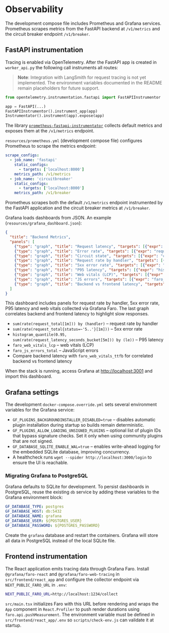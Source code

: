 # Observability

The development compose file includes Prometheus and Grafana services. Prometheus scrapes metrics from the FastAPI backend at `/v1/metrics` and the circuit breaker endpoint `/v1/breaker`.

## FastAPI instrumentation

Tracing is enabled via OpenTelemetry. After the FastAPI app is created in
`worker_api.py` the following call instruments all routes:

> **Note**: Integration with LangSmith for request tracing is not yet
> implemented. The environment variables documented in the README remain
> placeholders for future support.

```python
from opentelemetry.instrumentation.fastapi import FastAPIInstrumentor

app = FastAPI(...)
FastAPIInstrumentor().instrument_app(app)
Instrumentator().instrument(app).expose(app)
```

The library [`prometheus-fastapi-instrumentator`](https://github.com/trallnag/prometheus-fastapi-instrumentator)
collects default metrics and exposes them at the `/v1/metrics` endpoint.

`resources/prometheus.yml` (development compose file) configures Prometheus to scrape the metrics endpoint:

```yaml
scrape_configs:
  - job_name: 'fastapi'
    static_configs:
      - targets: ['localhost:8000']
    metrics_path: /v1/metrics
  - job_name: 'circuitbreaker'
    static_configs:
      - targets: ['localhost:8000']
    metrics_path: /v1/breaker
```

Prometheus scrapes both the default `/v1/metrics` endpoint instrumented by the
FastAPI application and the circuit breaker metrics at `/v1/breaker`.

Grafana loads dashboards from JSON. An example (`resources/grafana_dashboard.json`):

```json
{
  "title": "Backend Metrics",
  "panels": [
    {"type": "graph", "title": "Request latency", "targets": [{"expr": "request_latency_seconds"}]},
    {"type": "graph", "title": "Error rate", "targets": [{"expr": "request_errors_total"}]},
    {"type": "graph", "title": "Circuit state", "targets": [{"expr": "circuit_breaker_state"}]},
    {"type": "graph", "title": "Request rate by handler", "targets": [{"expr": "sum(rate(request_total[1m])) by (handler)"}]},
    {"type": "graph", "title": "5xx error rate", "targets": [{"expr": "sum(rate(request_total{status=~'5..'}[1m]))"}]},
    {"type": "graph", "title": "P95 latency", "targets": [{"expr": "histogram_quantile(0.95, sum(rate(request_latency_seconds_bucket[5m])) by (le))"}]},
    {"type": "graph", "title": "Web vitals (LCP)", "targets": [{"expr": "faro_web_vitals_lcp"}]},
    {"type": "graph", "title": "JS errors", "targets": [{"expr": "faro_js_errors_total"}]},
    {"type": "graph", "title": "Backend vs frontend latency", "targets": [{"expr": "histogram_quantile(0.95, sum(rate(request_latency_seconds_bucket[5m])) by (le))"}, {"expr": "faro_web_vitals_ttfb"}]}
  ]
}
```

This dashboard includes panels for request rate by handler, 5xx error rate, P95 latency and web vitals collected via Grafana Faro. The last graph correlates backend and frontend latency to highlight slow responses.

- `sum(rate(request_total[1m])) by (handler)` – request rate by handler
- `sum(rate(request_total{status=~'5..'}[1m]))` – 5xx error rate
- `histogram_quantile(0.95, sum(rate(request_latency_seconds_bucket[5m])) by (le))` – P95 latency
- `faro_web_vitals_lcp` – web vitals (LCP)
- `faro_js_errors_total` – JavaScript errors
- Compare backend latency with `faro_web_vitals_ttfb` for correlated backend vs frontend latency

When the stack is running, access Grafana at <http://localhost:3001> and import this dashboard.

## Grafana settings

The development `docker-compose.override.yml` sets several environment variables for the Grafana service:

* `GF_PLUGINS_BACKGROUNDINSTALLER_DISABLED=true` – disables automatic plugin installation during startup so builds remain deterministic.
* `GF_PLUGINS_ALLOW_LOADING_UNSIGNED_PLUGINS` – optional list of plugin IDs that bypass signature checks. Set it only when using community plugins that are not signed.
* `GF_DATABASE_SQLITE_ENABLE_WAL=true` – enables write-ahead logging for the embedded SQLite database, improving concurrency.
* A healthcheck runs `wget --spider http://localhost:3000/login` to ensure the UI is reachable.

### Migrating Grafana to PostgreSQL

Grafana defaults to SQLite for development. To persist dashboards in PostgreSQL, reuse the existing `db` service by adding these variables to the Grafana environment block:

```yaml
GF_DATABASE_TYPE: postgres
GF_DATABASE_HOST: db:5432
GF_DATABASE_NAME: grafana
GF_DATABASE_USER: ${POSTGRES_USER}
GF_DATABASE_PASSWORD: ${POSTGRES_PASSWORD}
```

Create the `grafana` database and restart the containers. Grafana will store all data in PostgreSQL instead of the local SQLite file.

## Frontend instrumentation

The React application emits tracing data through Grafana Faro. Install
`@grafana/faro-react` and `@grafana/faro-web-tracing` in
`src/frontend/react_app` and configure the collector endpoint via
`NEXT_PUBLIC_FARO_URL` in `.env`:

```bash
NEXT_PUBLIC_FARO_URL=http://localhost:1234/collect
```

`src/main.tsx` initializes Faro with this URL before rendering and wraps the
`App` component in `React.Profiler` to push render durations using
`faro.api.pushMeasurement`. The environment variable must be defined in
`src/frontend/react_app/.env` so `scripts/check-env.js` can validate it at
startup.
